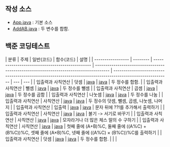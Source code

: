 ## 작성 소스

- [App.java](https://github.com/kimbyeonggeun/study_javas/blob/master/src/App.java) : 기본 소스
- [AddAB.java](https://github.com/kimbyeonggeun/study_javas/blob/master/src/AddAB.java) : 두 변수를 합함.

## 백준 코딩테스트

| 분류              | 주제     | 일반(코드)                                      | 함수(코드)                                                                            | 설명                                                                                                      |
| ----------------- | -------- | ----------------------------------------------- | ------------------------------------------------------------------------------------- | --------------------------------------------------------------------------------------------------------- | --- | --- |
| 입출력과 사칙연산 | 덧셈     | [java](https://www.acmicpc.net/source/51272513) | [java](https://www.acmicpc.net/source/51272418)                                       | 두 정수를 합함.                                                                                           |
| 입출력과 사칙연산 | 뺄셈     | [java](https://www.acmicpc.net/source/48315186) | [java](https://www.acmicpc.net/status?user_id=qudrms2157&problem_id=1001&from_mine=1) | 두 정수를 뺄셈                                                                                            |
| 입출력과 사칙연산 | 곱셈     | [java](https://www.acmicpc.net/source/48315222) | [java](https://www.acmicpc.net/source/51305367)                                       | 두 정수를 곱함                                                                                            |
| 입출력과 사칙연산 | 나눗셈   | [java](https://www.acmicpc.net/source/48315307) | [java](https://www.acmicpc.net/source/51305474)                                       | 두 정수를 나눔                                                                                            |
| 입출력과 사칙연산 | 사칙연산 | [java](https://www.acmicpc.net/source/48315382) | [java](https://www.acmicpc.net/source/51305742)                                       | 두 정수의 덧셈, 뺄셈, 곱셈, 나눗셈, 나머지                                                                |
| 입출력과 사칙연산 | 입출력   | [java](https://www.acmicpc.net/source/48315448) | [java](https://www.acmicpc.net/source/51305827)                                       | 문자 뒤에 ??!를 추가해서 출력하기                                                                         |
| 입출력과 사칙연산 | 사칙연산 | [java](https://www.acmicpc.net/source/48315810) | [java](https://www.acmicpc.net/source/51305928)                                       | 불기 -> 서기로 바꾸기                                                                                     |
| 입출력과 사칙연산 | 사칙연산 | [java](https://www.acmicpc.net/source/48316288) | [java](https://www.acmicpc.net/source/51306092)                                       | 모자라거나 더 많은 체스 말의 수 구하기                                                                    |
| 입출력과 사칙연산 | 사칙연산 | [java](https://www.acmicpc.net/source/48316453) | [java](https://www.acmicpc.net/source/51306158)                                       | 첫째 줄에 (A+B)%C, 둘째 줄에 ((A%C) + (B%C))%C, 셋째 줄에 (A×B)%C, 넷째 줄에 ((A%C) × (B%C))%C를 출력하기 |
| 입출력과 사칙연산 | 덧셈     | [java](https://www.acmicpc.net/source/51272666) | [java](https://www.acmicpc.net/source/51272736)                                       | 두 정수를 합함.                                                                                           |
| <!--              |          |                                                 | [java]()                                                                              | [java]()                                                                                                  |     | --> |
